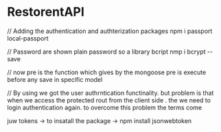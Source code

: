 # RestorentAPI

// Adding the authentication and authterization 
packages npm i passport local-passport

// Password are shown  plain password
so  a library bcript
nmp i bcrypt --save

// now pre is the function which gives by the mongoose
 pre is execute before  any save in specific model 

 // By using we got the user authrntication functinality. but problem is that when we access the protected rout from the client side . the we need to login authentication again. to overcome this problem the terms come

 juw tokens ->
 to insatall the package -> npm install  jsonwebtoken
